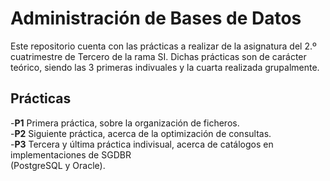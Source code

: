 # Administración de Bases de Datos

Este repositorio cuenta con las prácticas a realizar de la asignatura del 2.º cuatrimestre
de Tercero de la rama SI. Dichas prácticas son de carácter teórico, siendo las 3 primeras
indivuales y la cuarta realizada grupalmente.

## Prácticas
-**P1** Primera práctica, sobre la organización de ficheros. <br>
-**P2** Siguiente práctica, acerca de la optimización de consultas. <br>
-**P3** Tercera y última práctica indivisual, acerca de catálogos en implementaciones de SGDBR <br>
        (PostgreSQL y Oracle).
